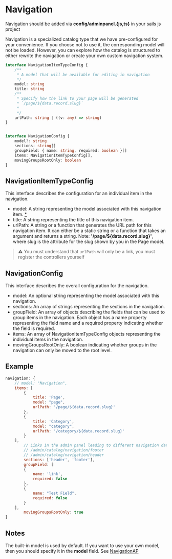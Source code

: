 # Navigation

Navigation should be added via **config/adminpanel.{js,ts}** in your sails js project


Navigation is a specialized catalog type that we have pre-configured for your convenience. If you choose not to use it, the corresponding model will not be loaded. However, you can explore how the catalog is structured to either rewrite the navigation or create your own custom navigation system.


```typescript
interface NavigationItemTypeConfig {
	/**
	 * A model that will be available for editing in navigation
	 */
	model: string
	title: string
	/**
	 * Specify how the link to your page will be generated 
	 * `/page/${data.record.slug}`
	 * 
	 */
	urlPath: string | ((v: any) => string)
}


interface NavigationConfig {
	model?: string
	sections: string[]
	groupField: { name: string, required: boolean }[]
	items: NavigationItemTypeConfig[],
	movingGroupsRootOnly: boolean
}
``````

## NavigationItemTypeConfig

This interface describes the configuration for an individual item in the navigation.

- model: A string representing the model associated with this navigation item. [*](#notes)
- title: A string representing the title of this navigation item.
- urlPath: A string or a function that generates the URL path for this navigation item. It can either be a static string or a function that takes an argument and returns a string. Note: **'/page/${data.record.slug}'**, where slug is the attribute for the slug shown by you in the Page model.

> ⚠️ You must understand that `urlPath` will only be a link, you must register the controllers yourself

## NavigationConfig

This interface describes the overall configuration for the navigation.

- model: An optional string representing the model associated with this navigation.
- sections: An array of strings representing the sections in the navigation.
- groupField: An array of objects describing the fields that can be used to group items in the navigation. Each object has a name property representing the field name and a required property indicating whether the field is required.
- items: An array of NavigationItemTypeConfig objects representing the individual items in the navigation.
- movingGroupsRootOnly: A boolean indicating whether groups in the navigation can only be moved to the root level.

## Example

```javascript
navigation: {
	// model: "Navigation",
	items: [
		{
			title: 'Page',
			model: "page",
			urlPath: '/page/${data.record.slug}'
		},
		{
			title: 'Category',
			model: "category",
			urlPath: '/category/${data.record.slug}'
		}
	],
		// Links in the admin panel leading to different navigation data (for example: header, footer) should end the same way as you specify in the array
		// /admin/catalog/navigation/footer
		// /admin/catalog/navigation/header
		sections: ['header', 'footer'],
		groupField: [
		{
			name: 'link',
			required: false
		},
		{
			name: "Test Field",
			required: false
		}
	],
		movingGroupsRootOnly: true
}
``````

## Notes

The built-in model is used by default. If you want to use your own model, then you should specify it in the **model** field. See [NavigationAP](../models/NavigationAP.ts)
